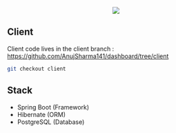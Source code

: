 <p align="center">
    <img src="https://i.ibb.co/tx5vHDP/Screenshot-2023-10-10-212937.png" />
</p>

## Client

Client code lives in the client branch : https://github.com/AnujSharma141/dashboard/tree/client

```bash 
git checkout client
```

## Stack

* Spring Boot (Framework)
* Hibernate (ORM)
* PostgreSQL (Database)
